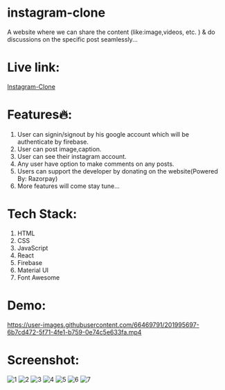 # instagram-clone
A website where we can share the content (like:image,videos, etc. ) &amp; do discussions on the specific post seamlessly...

# Live link: 
[Instagram-Clone](https://instagram-clone-react-4781c.web.app/)

# Features🔥:
1. User can signin/signout by his google account which will be authenticate by firebase. 
2. User can post image,caption.
3. User can see their instagram account.
4. Any user have option to make comments on any posts.
5. Users can support the developer by donating on the website(Powered By: Razorpay) 
6. More features will come stay tune...

# Tech Stack:
1. HTML
2. CSS
3. JavaScript
4. React
5. Firebase
6. Material UI
7. Font Awesome 


# Demo:

https://user-images.githubusercontent.com/66469791/201995697-6b7cd472-5f71-4fe1-b759-0e74c5e633fa.mp4

# Screenshot:

![1](https://user-images.githubusercontent.com/66469791/201995415-a4cdb66e-ff32-4293-8552-f3752ebcd31c.jpg)
![2](https://user-images.githubusercontent.com/66469791/201995425-f4d2f8f1-3c5e-4e95-94d6-6a2b0fe804f6.jpg)
![3](https://user-images.githubusercontent.com/66469791/201995447-ec997126-5920-44ed-9160-1f60cadc09e2.jpg)
![4](https://user-images.githubusercontent.com/66469791/201995466-7cdc1c86-0d2a-4431-b87e-4b7e2c0362f3.jpg)
![5](https://user-images.githubusercontent.com/66469791/201995483-9e1b37aa-5b95-4d1d-8e24-8e209ecc6a45.jpg)
![6](https://user-images.githubusercontent.com/66469791/201995537-2b1a51b9-1c57-4c13-93b9-d3b548d9b6ef.jpg)
![7](https://user-images.githubusercontent.com/66469791/201995572-ef7f4edd-8bd8-4164-bba5-77e3b4e81797.jpg)

